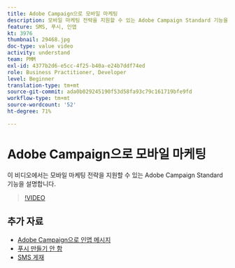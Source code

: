 ```yaml
---
title: Adobe Campaign으로 모바일 마케팅
description: 모바일 마케팅 전략을 지원할 수 있는 Adobe Campaign Standard 기능을 파악할 수 있습니다.
feature: SMS, 푸시, 인앱
kt: 3976
thumbnail: 29468.jpg
doc-type: value video
activity: understand
team: PMM
exl-id: 4377b2d6-e5cc-4f25-b40a-e24b7ddf74ed
role: Business Practitioner, Developer
level: Beginner
translation-type: tm+mt
source-git-commit: ada0b029245190f53d58fa93c79c161719bfe9fd
workflow-type: tm+mt
source-wordcount: '52'
ht-degree: 71%

---
```


# Adobe Campaign으로 모바일 마케팅

이 비디오에서는 모바일 마케팅 전략을 지원할 수 있는 Adobe Campaign Standard 기능을 설명합니다.

>[!VIDEO](https://video.tv.adobe.com/v/29468?quality=12)

## 추가 자료

* [Adobe Campaign으로 인앱 메시지](/help/communication-channels/mobile/in-app/in-app-message-overview.md)
* [푸시 만들기 안 함](/help/communication-channels/mobile/push-notifications/creating-a-push-notification.md)
* [SMS 게재](/help/communication-channels/mobile/sms/sms-delivery.md)
